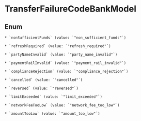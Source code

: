 
# TransferFailureCodeBankModel

## Enum


    * `nonSufficientFunds` (value: `"non_sufficient_funds"`)

    * `refreshRequired` (value: `"refresh_required"`)

    * `partyNameInvalid` (value: `"party_name_invalid"`)

    * `paymentRailInvalid` (value: `"payment_rail_invalid"`)

    * `complianceRejection` (value: `"compliance_rejection"`)

    * `cancelled` (value: `"cancelled"`)

    * `reversed` (value: `"reversed"`)

    * `limitExceeded` (value: `"limit_exceeded"`)

    * `networkFeeTooLow` (value: `"network_fee_too_low"`)

    * `amountTooLow` (value: `"amount_too_low"`)



